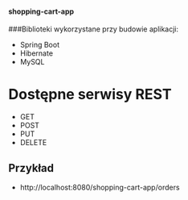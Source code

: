 #### shopping-cart-app

###Biblioteki wykorzystane przy budowie aplikacji:
- Spring Boot
- Hibernate
- MySQL

# Dostępne serwisy REST
- GET
- POST
- PUT
- DELETE

## Przykład
- http://localhost:8080/shopping-cart-app/orders
